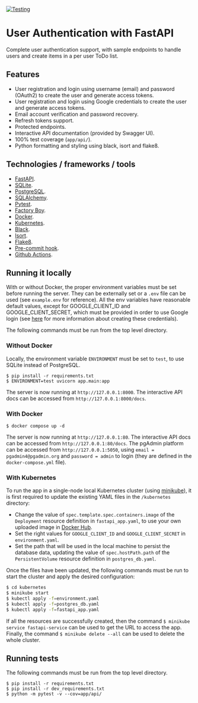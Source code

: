 [![Testing](https://github.com/mbrignone/todos_api/actions/workflows/python-app.yml/badge.svg)](https://github.com/mbrignone/todos_api/actions/workflows/python-app.yml)

# User Authentication with FastAPI
Complete user authentication support, with sample endpoints to handle users and create items in a per user ToDo list.

## Features
* User registration and login using username (email) and password (OAuth2) to create the user and generate access tokens.
* User registration and login using Google credentials to create the user and generate access tokens.
* Email account verification and password recovery.
* Refresh tokens support.
* Protected endpoints.
* Interactive API documentation (provided by Swagger UI).
* 100% test coverage (`app/api/`).
* Python formatting and styling using black, isort and flake8.

## Technologies / frameworks / tools
* [FastAPI](https://fastapi.tiangolo.com/).
* [SQLite](https://www.sqlite.org/index.html).
* [PostgreSQL](https://www.postgresql.org/about/).
* [SQLAlchemy](https://www.sqlalchemy.org/).
* [Pytest](https://docs.pytest.org/en/7.1.x/).
* [Factory Boy](https://factoryboy.readthedocs.io/en/stable/).
* [Docker](https://www.docker.com/).
* [Kubernetes](https://kubernetes.io/).
* [Black](https://black.readthedocs.io/en/stable/).
* [Isort](https://pycqa.github.io/isort/).
* [Flake8](https://flake8.pycqa.org/en/latest/index.html).
* [Pre-commit hook](https://pre-commit.com/).
* [Github Actions](https://docs.github.com/en/actions/automating-builds-and-tests/building-and-testing-python).

## Running it locally
With or without Docker, the proper environment variables must be set before running the server. They can be externally set or a `.env` file can be used (see `example.env` for reference). All the env variables have reasonable default values, except for GOOGLE_CLIENT_ID and GOOGLE_CLIENT_SECRET, which must be provided in order to use Google login (see [here](https://developers.google.com/workspace/guides/create-credentials#oauth-client-id) for more information about creating these credentials).

The following commands must be run from the top level directory.
### Without Docker
Locally, the environment variable `ENVIRONMENT` must be set to `test`, to use SQLite instead of PostgreSQL.
```
$ pip install -r requirements.txt
$ ENVIRONMENT=test uvicorn app.main:app
```
The server is now running at `http://127.0.0.1:8000`. The interactive API docs can be accessed from `http://127.0.0.1:8000/docs`.

### With Docker
```
$ docker compose up -d
```
The server is now running at `http://127.0.0.1:80`. The interactive API docs can be accessed from `http://127.0.0.1:80/docs`. The pgAdmin platform can be accessed from  `http://127.0.0.1:5050`, using `email = pgadmin4@pgadmin.org` and `password = admin` to login (they are defined in the `docker-compose.yml` file).


### With Kubernetes
To run the app in a single-node local Kubernetes cluster (using [minikube](https://minikube.sigs.k8s.io/docs/start/)), it is first required to update the existing YAML files in the `/kubernetes` directory:
* Change the value of `spec.template.spec.containers.image` of the `Deployment` resource definition in `fastapi_app.yaml`, to use your own uploaded image in [Docker Hub](https://hub.docker.com/).
* Set the right values for `GOOGLE_CLIENT_ID` and `GOOGLE_CLIENT_SECRET` in `environment.yaml`.
* Set the path that will be used in the local machine to persist the database data, updating the value of `spec.hostPath.path` of the `PersistentVolume` resource definition in `postgres_db.yaml`.

Once the files have been updated, the following commands must be run to start the cluster and apply the desired configuration:
```bash
$ cd kubernetes
$ minikube start
$ kubectl apply -f=environment.yaml
$ kubectl apply -f=postgres_db.yaml
$ kubectl apply -f=fastapi_app.yaml
```

If all the resources are successfully created, then the command `$ minikube service fastapi-service` can be used to get the URL to access the app.
Finally, the command `$ minikube delete --all` can be used to delete the whole cluster.

## Running tests
The following commands must be run from the top level directory.
```
$ pip install -r requirements.txt
$ pip install -r dev_requirements.txt
$ python -m pytest -v --cov=app/api/
```

